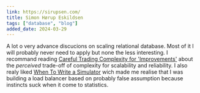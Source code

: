 ```yaml
---
link: https://sirupsen.com/
title: Simon Hørup Eskildsen
tags: ["database", "blog"]
added_date: 2024-03-29
---
```


A lot o very advance discucions on scaling relational database. Most of it I will
probably never need to apply but none the less interesting. I recommand reading
[Careful Trading Complexity for 'Improvements'](https://sirupsen.com/trading-complexity)
about the *perceived* trade-off of complexity for scalability and reliability.
I also realy liked [When To Write a Simulator](https://sirupsen.com/napkin/problem-16-simulation)
wich made me realise that I was building a load balancer based on probably false
assumption because instincts suck when it come to statistics. 


